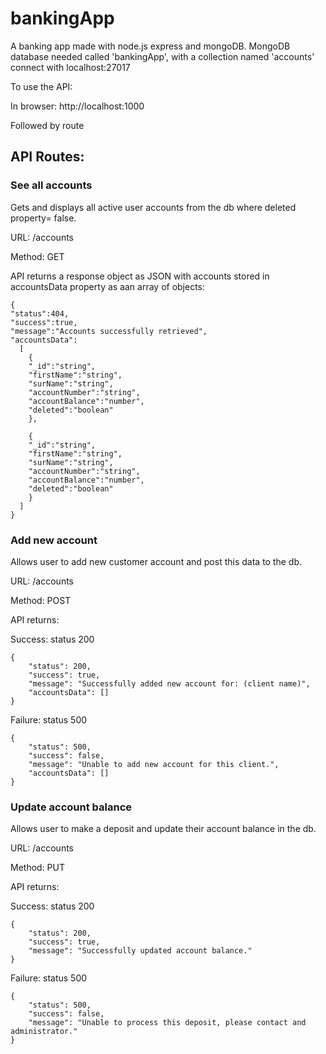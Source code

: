 # bankingApp
A banking app made with node.js express and mongoDB.
MongoDB database needed called 'bankingApp', with a collection named 'accounts' connect with localhost:27017

To use the API:

In browser: http://localhost:1000

Followed by route

## API Routes:

### See all accounts
Gets and displays all active user accounts from the db where deleted property= false.

URL: /accounts

Method: GET

API returns a response object as JSON with accounts stored in accountsData property as aan array of objects:

```
{
"status":404,
"success":true,
"message":"Accounts successfully retrieved",
"accountsData":
  [
    {
    "_id":"string",
    "firstName":"string",
    "surName":"string",
    "accountNumber":"string",
    "accountBalance":"number",
    "deleted":"boolean"
    },

    {
    "_id":"string",
    "firstName":"string",
    "surName":"string",
    "accountNumber":"string",
    "accountBalance":"number",
    "deleted":"boolean"
    }
  ]
}
```


### Add new account

Allows user to add new customer account and post this data to the db.

URL: /accounts

Method: POST

API returns:

Success: status 200
```
{
    "status": 200,
    "success": true,
    "message": "Successfully added new account for: (client name)",
    "accountsData": []
}
```

Failure: status 500
```
{
    "status": 500,
    "success": false,
    "message": "Unable to add new account for this client.",
    "accountsData": []
}
```


### Update account balance

Allows user to make a deposit and update their account balance in the db.

URL: /accounts

Method: PUT

API returns:

Success: status 200
```
{
    "status": 200,
    "success": true,
    "message": "Successfully updated account balance."
}
```

Failure: status 500
```
{
    "status": 500,
    "success": false,
    "message": "Unable to process this deposit, please contact and administrator."
}
```
